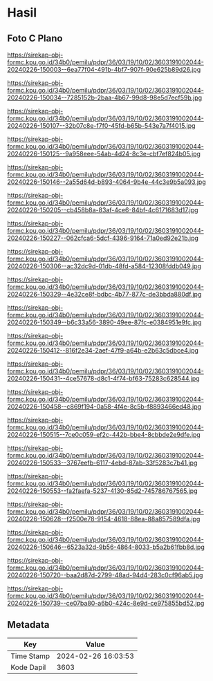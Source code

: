 # Hasil

## Foto C Plano

https://sirekap-obj-formc.kpu.go.id/34b0/pemilu/pdpr/36/03/19/10/02/3603191002044-20240226-150003--6ea77f04-491b-4bf7-907f-90e625b89d26.jpg

https://sirekap-obj-formc.kpu.go.id/34b0/pemilu/pdpr/36/03/19/10/02/3603191002044-20240226-150034--7285152b-2baa-4b67-99d8-98e5d7ecf59b.jpg

https://sirekap-obj-formc.kpu.go.id/34b0/pemilu/pdpr/36/03/19/10/02/3603191002044-20240226-150107--32b07c8e-f7f0-45fd-b65b-543e7a7f4015.jpg

https://sirekap-obj-formc.kpu.go.id/34b0/pemilu/pdpr/36/03/19/10/02/3603191002044-20240226-150125--9a958eee-54ab-4d24-8c3e-cbf7ef824b05.jpg

https://sirekap-obj-formc.kpu.go.id/34b0/pemilu/pdpr/36/03/19/10/02/3603191002044-20240226-150146--2a55d64d-b893-4064-9b4e-44c3e9b5a093.jpg

https://sirekap-obj-formc.kpu.go.id/34b0/pemilu/pdpr/36/03/19/10/02/3603191002044-20240226-150205--cb458b8a-83af-4ce6-84bf-4c6171683d17.jpg

https://sirekap-obj-formc.kpu.go.id/34b0/pemilu/pdpr/36/03/19/10/02/3603191002044-20240226-150227--062cfca6-5dcf-4396-9164-71a0ed92e21b.jpg

https://sirekap-obj-formc.kpu.go.id/34b0/pemilu/pdpr/36/03/19/10/02/3603191002044-20240226-150306--ac32dc9d-01db-48fd-a584-12308fddb049.jpg

https://sirekap-obj-formc.kpu.go.id/34b0/pemilu/pdpr/36/03/19/10/02/3603191002044-20240226-150329--4e32ce8f-bdbc-4b77-877c-de3bbda880df.jpg

https://sirekap-obj-formc.kpu.go.id/34b0/pemilu/pdpr/36/03/19/10/02/3603191002044-20240226-150349--b6c33a56-3890-49ee-87fc-e0384951e9fc.jpg

https://sirekap-obj-formc.kpu.go.id/34b0/pemilu/pdpr/36/03/19/10/02/3603191002044-20240226-150412--816f2e34-2aef-47f9-a64b-e2b63c5dbce4.jpg

https://sirekap-obj-formc.kpu.go.id/34b0/pemilu/pdpr/36/03/19/10/02/3603191002044-20240226-150431--4ce57678-d8c1-4f74-bf63-75283c628544.jpg

https://sirekap-obj-formc.kpu.go.id/34b0/pemilu/pdpr/36/03/19/10/02/3603191002044-20240226-150458--c869f194-0a58-4f4e-8c5b-f8893466ed48.jpg

https://sirekap-obj-formc.kpu.go.id/34b0/pemilu/pdpr/36/03/19/10/02/3603191002044-20240226-150515--7ce0c059-ef2c-442b-bbe4-8cbbde2e9dfe.jpg

https://sirekap-obj-formc.kpu.go.id/34b0/pemilu/pdpr/36/03/19/10/02/3603191002044-20240226-150533--3767eefb-6117-4ebd-87ab-33f5283c7b41.jpg

https://sirekap-obj-formc.kpu.go.id/34b0/pemilu/pdpr/36/03/19/10/02/3603191002044-20240226-150553--fa2faefa-5237-4130-85d2-745786767565.jpg

https://sirekap-obj-formc.kpu.go.id/34b0/pemilu/pdpr/36/03/19/10/02/3603191002044-20240226-150628--f2500e78-9154-4618-88ea-88a857589dfa.jpg

https://sirekap-obj-formc.kpu.go.id/34b0/pemilu/pdpr/36/03/19/10/02/3603191002044-20240226-150646--6523a32d-9b56-4864-8033-b5a2b61fbb8d.jpg

https://sirekap-obj-formc.kpu.go.id/34b0/pemilu/pdpr/36/03/19/10/02/3603191002044-20240226-150720--baa2d87d-2799-48ad-94d4-283c0cf96ab5.jpg

https://sirekap-obj-formc.kpu.go.id/34b0/pemilu/pdpr/36/03/19/10/02/3603191002044-20240226-150739--ce07ba80-a6b0-424c-8e9d-ce975855bd52.jpg


## Metadata

| Key        | Value               |
| ---------- | ------------------- |
| Time Stamp | 2024-02-26 16:03:53 |
| Kode Dapil | 3603                |



